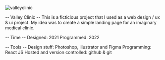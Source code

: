 ![valleyclinic](https://user-images.githubusercontent.com/100167282/161454278-e31184d0-9f24-41c1-b881-18878c3da7e1.png)


-- Valley Clinic --
This is a ficticious project that I used as a web design / ux & ui project.
My idea was to create a simple landing page for an imaginary medical clinic.


-- Time --
Designed: 2021
Programmed: 2022


-- Tools --
Design stuff: Photoshop, illustrator and Figma
Programming: React JS
Hosted and version controlled: github & git
